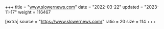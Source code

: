 +++
title = "www.slowernews.com"
date = "2022-03-22"
updated = "2023-11-17"
weight = 116467

[extra]
source = "https://www.slowernews.com/"
ratio = 20
size = 114
+++
